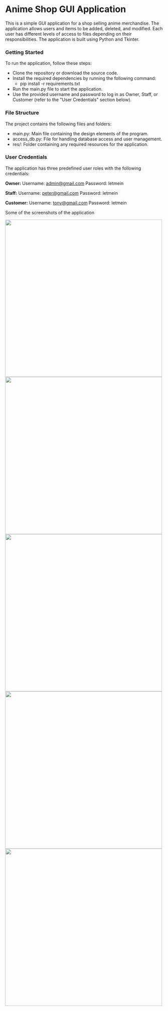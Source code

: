 # Anime Shop GUI Application
This is a simple GUI application for a shop selling anime merchandise. The application allows users and items to be added, deleted, and modified. Each user has different levels of access to files depending on their responsibilities. The application is built using Python and Tkinter.

### Getting Started
To run the application, follow these steps:

- Clone the repository or download the source code.
- Install the required dependencies by running the following command:
    - pip install -r requirements.txt
- Run the main.py file to start the application.
- Use the provided username and password to log in as Owner, Staff, or Customer (refer to the "User Credentials" section below).

### File Structure
The project contains the following files and folders:

- main.py: Main file containing the design elements of the program.
- access_db.py: File for handling database access and user management.
- res/: Folder containing any required resources for the application.

### User Credentials
The application has three predefined user roles with the following credentials:

**Owner:**
Username: admin@gmail.com
Password: letmein

**Staff:**
Username: peter@gmail.com
Password: letmein

**Customer:**
Username: tony@gmail.com
Password: letmein

Some of the screenshots of the application

<img src="https://github.com/sush-il/Anime-Shop/assets/34659821/717f4951-2d7b-4e7a-8a5a-1541713177c3" width='500' />
<img src="https://github.com/sush-il/Anime-Shop/assets/34659821/a74b4ad2-8aba-408a-a97c-662913737acf" width='500' />
<img src="https://github.com/sush-il/Anime-Shop/assets/34659821/06bfeb77-25ae-4d95-a83a-99b43166e411" width='500' />
<img src="https://github.com/sush-il/Anime-Shop/assets/34659821/f0854003-2666-46b9-bea5-6e193eeb31b3" width='500' />
<img src="https://github.com/sush-il/Anime-Shop/assets/34659821/8b30b917-8744-4a44-97cb-20de831fc60c" width='500' />

